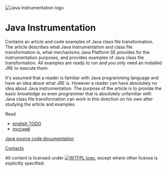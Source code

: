 ![Java Instrumentation logo](https://drive.google.com/uc?export=download&id=0B_4a-5REfZ5jakI0amlZeWVwdU0)
# Java Instrumentation
Contains an article and code examples of Java class file transformation. The article describes what Java instrumentation and class file transformation is, what mechanisms Java Platform SE provides for the instrumentation purposes, and provides examples of Java class file transformation. All examples are ready to run and you only need an installed JRE to execute them.

It's assumed that a reader is familiar with Java programming language and have an idea about what JRE is. However a reader can have absolutely no idea about Java instrumentation. The purpose of the article is to provide the basic knowledge so even programmer that is absolutely unfamiliar with Java class file transformation can work in this direction on his own after studying the article and examples.

Read
* [english TODO](https://docs.google.com/document/d/18rQSJVQ9vn5Ntza3MCXRxjDGWvzwa1gV1x3dRXrsKjg/edit)
* [русский](https://docs.google.com/document/d/18rQSJVQ9vn5Ntza3MCXRxjDGWvzwa1gV1x3dRXrsKjg/edit)

[Java source code documentation](http://stincmale.github.io/java-instrumentation/apidocs/)

[Contacts](https://sites.google.com/site/aboutmale/board)

All content is licensed under [![WTFPL logo](http://www.wtfpl.net/wp-content/uploads/2012/12/wtfpl-badge-2.png)](http://www.wtfpl.net/), except where other license is explicitly specified.
